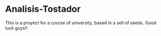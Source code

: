 # Analisis-Tostador
This is a proyect for a course of university, based in a sell of seeds. 
Good luck guys!!
